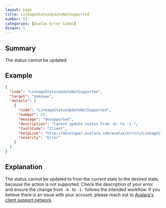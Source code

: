 ```yaml
---
layout: page
title: LinkageStatusUpdateNotSupported
number: 53
categories: [AvaTax Error Codes]
disqus: 1
---
```


## Summary

The status cannot be updated. 

## Example

```json
{
  "code": "LinkageStatusUpdateNotSupported",
  "target": "Unknown",
  "details": [
    {
      "code": "LinkageStatusUpdateNotSupported",
      "number": 53,
      "message": "Unsupported",
      "description": "Cannot update status from -0- to -1-",
      "faultCode": "Client",
      "helpLink": "http://developer.avalara.com/avatax/errors/LinkageStatusUpdateNotSupported",
      "severity": "Error"
    }
  ]
}
```

## Explanation

The status cannot be updated to from the current state to the desired state, because the action is not supported. Check the description of your error and ensure the change from `-0-` to `-1-` follows the intended workflow. If you believe there is an issue with your account, please reach out to [Avalara's client support network](https://help.avalara.com/Directory/Contact_Avalara).
